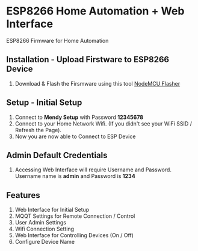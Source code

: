 # ESP8266 Home Automation + Web Interface
ESP8266 Firmware for Home Automation

## Installation - Upload Firstware to ESP8266 Device
1. Download & Flash the Firsmware using this tool [NodeMCU Flasher](https://github.com/nodemcu/nodemcu-flasher)


## Setup - Initial Setup
1. Connect to **Mendy Setup** with Password **12345678**
2. Connect to your Home Network Wifi. (If you didn't see your WiFi SSID / Refresh the Page).
3. Now you are now able to Connect to ESP Device

## Admin Default Credentials
1. Accessing Web Interface will require Username and Password. Username name is **admin** and Password is **1234**

## Features
1. Web Interface for Initial Setup
2. MQQT Settings for Remote Connection / Control
3. User Admin Settings
4. Wifi Connection Setting
5. Web Interface for Controlling Devices (On / Off)
6. Configure Device Name
